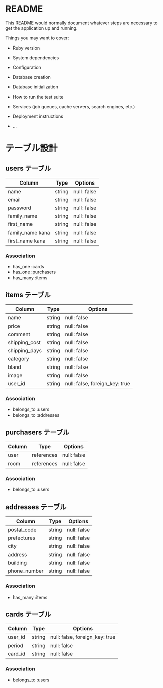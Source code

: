 # README

This README would normally document whatever steps are necessary to get the
application up and running.

Things you may want to cover:

* Ruby version

* System dependencies

* Configuration

* Database creation

* Database initialization

* How to run the test suite

* Services (job queues, cache servers, search engines, etc.)

* Deployment instructions

* ...


# テーブル設計

## users テーブル

| Column           | Type   | Options     |
| ---------------- | ------ | ----------- |
| name             | string | null: false |
| email            | string | null: false |
| password         | string | null: false |
| family_name      | string | null: false |
| first_name       | string | null: false |
| family_name kana | string | null: false |
| first_name kana  | string | null: false |

### Association
- has_one  :cards
- has_one  :purchasers
- has_many :items

## items テーブル

| Column           | Type   | Options                        |
| ---------------- | ------ | ------------------------------ |
| name             | string | null: false                    |
| price            | string | null: false                    |
| comment          | string | null: false                    |
| shipping_cost    | string | null: false                    |
| shipping_days    | string | null: false                    |
| category         | string | null: false                    |
| bland            | string | null: false                    |
| image            | string | null: false                    |
| user_id          | string | null: false, foreign_key: true |

### Association

- belongs_to :users
- belongs_to :addresses

## purchasers テーブル

| Column | Type       | Options     |
| ------ | ---------- | ----------- |
| user   | references | null: false |
| room   | references | null: false |

### Association

- belongs_to :users

## addresses テーブル

| Column           | Type   | Options     |
| ---------------- | ------ | ----------- |
| postal_code      | string | null: false |
| prefectures      | string | null: false |
| city             | string | null: false |
| address          | string | null: false |
| building         | string | null: false |
| phone_number     | string | null: false |
### Association

- has_many :items

## cards テーブル

| Column   | Type   | Options                        |
| -------- | ------ | ------------------------------ |
| user_id  | string | null: false, foreign_key: true |
| period   | string | null: false                    |
| card_id  | string | null: false                    |

### Association

- belongs_to :users